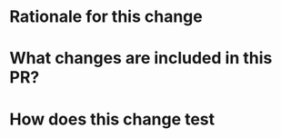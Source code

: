 # Rationale for this change

<!---
 Why are you proposing this change? Close some issue?
 Explaining clearly why changes are proposed helps reviewers understand your changes and offer better suggestions for fixes.
-->

# What changes are included in this PR?

<!---
There is no need to duplicate the description in the issue here, but it is sometimes worth providing a summary of the individual changes in this PR to help reviewers understand the structure.
-->

# How does this change test

<!--
Please describe how you test this change (like by unit test case, integration test or some other ways) if this change has touched the code.
-->
